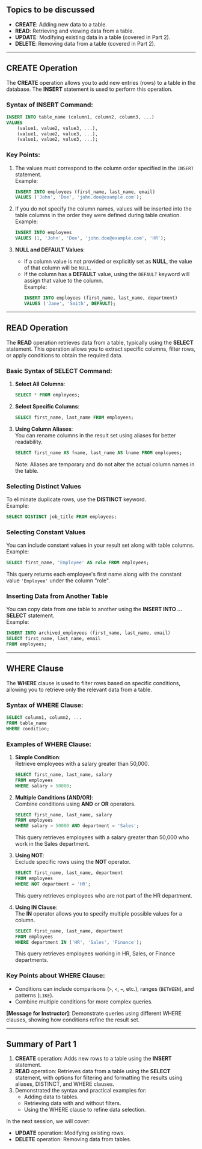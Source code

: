 ## Topics to be discussed

- **CREATE**: Adding new data to a table.  
- **READ**: Retrieving and viewing data from a table.  
- **UPDATE**: Modifying existing data in a table (covered in Part 2).  
- **DELETE**: Removing data from a table (covered in Part 2).  

---

## CREATE Operation  

The **CREATE** operation allows you to add new entries (rows) to a table in the database. The **INSERT** statement is used to perform this operation.  

### Syntax of INSERT Command:  
```sql
INSERT INTO table_name (column1, column2, column3, ...)
VALUES 
    (value1, value2, value3, ...),
    (value1, value2, value3, ...),
    (value1, value2, value3, ...);
```

### Key Points:  
1. The values must correspond to the column order specified in the `INSERT` statement.  
   Example:  
   ```sql
   INSERT INTO employees (first_name, last_name, email)
   VALUES ('John', 'Doe', 'john.doe@example.com');
   ```  

2. If you do not specify the column names, values will be inserted into the table columns in the order they were defined during table creation.  
   Example:  
   ```sql
   INSERT INTO employees
   VALUES (1, 'John', 'Doe', 'john.doe@example.com', 'HR');
   ```  

3. **NULL and DEFAULT Values**:  
   - If a column value is not provided or explicitly set as **NULL**, the value of that column will be `NULL`.  
   - If the column has a **DEFAULT** value, using the `DEFAULT` keyword will assign that value to the column.  
     Example:  
     ```sql
     INSERT INTO employees (first_name, last_name, department)
     VALUES ('Jane', 'Smith', DEFAULT);
     ```  

---

## READ Operation  


The **READ** operation retrieves data from a table, typically using the **SELECT** statement. This operation allows you to extract specific columns, filter rows, or apply conditions to obtain the required data.  

### Basic Syntax of SELECT Command:  
1. **Select All Columns**:  
   ```sql
   SELECT * FROM employees;
   ```  

2. **Select Specific Columns**:  
   ```sql
   SELECT first_name, last_name FROM employees;
   ```  

3. **Using Column Aliases**:  
   You can rename columns in the result set using aliases for better readability.  
   ```sql
   SELECT first_name AS fname, last_name AS lname FROM employees;
   ```  
   Note: Aliases are temporary and do not alter the actual column names in the table.  

### Selecting Distinct Values  
To eliminate duplicate rows, use the **DISTINCT** keyword.  
Example:  
```sql
SELECT DISTINCT job_title FROM employees;
```  

### Selecting Constant Values  
You can include constant values in your result set along with table columns.  
Example:  
```sql
SELECT first_name, 'Employee' AS role FROM employees;
```  
This query returns each employee's first name along with the constant value `'Employee'` under the column "role".  

### Inserting Data from Another Table  
You can copy data from one table to another using the **INSERT INTO ... SELECT** statement.  
Example:  
```sql
INSERT INTO archived_employees (first_name, last_name, email)
SELECT first_name, last_name, email
FROM employees;
```   

---

## WHERE Clause  

The **WHERE** clause is used to filter rows based on specific conditions, allowing you to retrieve only the relevant data from a table.  

### Syntax of WHERE Clause:  
```sql
SELECT column1, column2, ...
FROM table_name
WHERE condition;
```  

### Examples of WHERE Clause:  
1. **Simple Condition**:  
   Retrieve employees with a salary greater than 50,000.  
   ```sql
   SELECT first_name, last_name, salary
   FROM employees
   WHERE salary > 50000;
   ```  

2. **Multiple Conditions (AND/OR)**:  
   Combine conditions using **AND** or **OR** operators.  
   ```sql
   SELECT first_name, last_name, salary
   FROM employees
   WHERE salary > 50000 AND department = 'Sales';
   ```  
   This query retrieves employees with a salary greater than 50,000 who work in the Sales department.  

3. **Using NOT**:  
   Exclude specific rows using the **NOT** operator.  
   ```sql
   SELECT first_name, last_name, department
   FROM employees
   WHERE NOT department = 'HR';
   ```  
   This query retrieves employees who are not part of the HR department.  

4. **Using IN Clause**:  
   The **IN** operator allows you to specify multiple possible values for a column.  
   ```sql
   SELECT first_name, last_name, department
   FROM employees
   WHERE department IN ('HR', 'Sales', 'Finance');
   ```  
   This query retrieves employees working in HR, Sales, or Finance departments.  

### Key Points about WHERE Clause:  
- Conditions can include comparisons (`>`, `<`, `=`, etc.), ranges (`BETWEEN`), and patterns (`LIKE`).  
- Combine multiple conditions for more complex queries.  

**[Message for Instructor]**: Demonstrate queries using different WHERE clauses, showing how conditions refine the result set.  

---

## Summary of Part 1  

1. **CREATE** operation: Adds new rows to a table using the **INSERT** statement.  
2. **READ** operation: Retrieves data from a table using the **SELECT** statement, with options for filtering and formatting the results using aliases, DISTINCT, and WHERE clauses.  
3. Demonstrated the syntax and practical examples for:  
   - Adding data to tables.  
   - Retrieving data with and without filters.  
   - Using the WHERE clause to refine data selection.  

In the next session, we will cover:  
- **UPDATE** operation: Modifying existing rows.  
- **DELETE** operation: Removing data from tables.  
